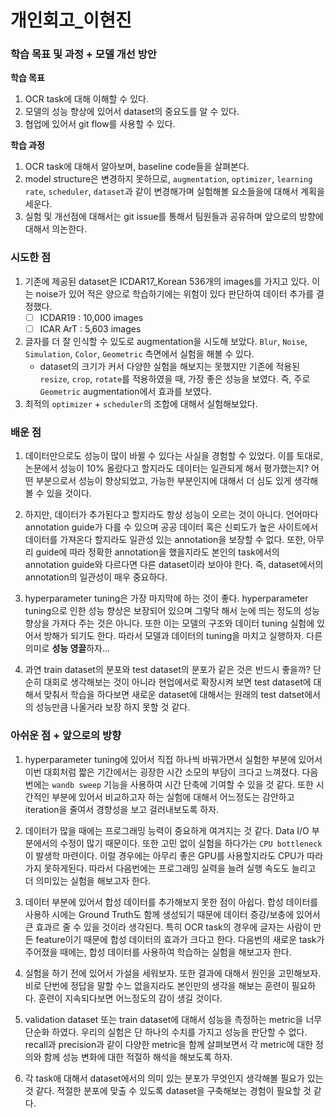 # 개인회고_이현진

### **학습 목표 및 과정 + 모델 개선 방안**

**학습 목표**

1. OCR task에 대해 이해할 수 있다.
2. 모델의 성능 향상에 있어서 dataset의 중요도를 알 수 있다.
3. 협업에 있어서 git flow를 사용할 수 있다.

**학습 과정**

1. OCR task에 대해서 알아보며, baseline code들을 살펴본다.
2. model structure은 변경하지 못하므로, `augmentation`, `optimizer`, `learning rate`, `scheduler`, `dataset`과 같이 변경해가며 실험해볼 요소들을에 대해서 계획을 세운다.
3. 실험 및 개선점에 대해서는 git issue를 통해서 팀원들과 공유하며 앞으로의 방향에 대해서 의논한다.

### **시도한 점**

1. 기존에 제공된 dataset은 ICDAR17_Korean 536개의 images를 가지고 있다. 이는 noise가 있어 적은 양으로 학습하기에는 위험이 있다 판단하여 데이터 추가를 결정했다.
    - [ ] ICDAR19 : 10,000 images
    - [ ] ICAR ArT : 5,603 images
2. 글자를 더 잘 인식할 수 있도로 augmentation을 시도해 보았다.  `Blur`, `Noise`, `Simulation`, `Color`, `Geometric` 측면에서 실험을 해볼 수 있다.
    - dataset의 크기가 커서 다양한 실험을 해보지는 못했지만 기존에 적용된 `resize`, `crop`, `rotate`를 적용하였을 때, 가장 좋은 성능을 보였다. 즉, 주로 `Geometric` augmentation에서 효과를 보였다.
3. 최적의 `optimizer` + `scheduler`의 조합에 대해서 실험해보았다.
    

### **배운 점**

1. 데이터만으로도 성능이 많이 바뀔 수 있다는 사실을 경험할 수 있었다. 이를 토대로, 논문에서 성능이 10% 올랐다고 할지라도 데이터는 일관되게 해서 평가했는지? 어떤 부분으로서 성능이 향상되었고, 가능한 부분인지에 대해서 더 심도 있게 생각해볼 수 있을 것이다.

2. 하지만, 데이터가 추가된다고 할지라도 항상 성능이 오르는 것이 아니다. 언어마다 annotation guide가 다를 수 있으며 공공 데이터 혹은 신뢰도가 높은 사이트에서 데이터를 가져온다 할지라도 일관성 있는 annotation을 보장할 수 없다. 또한, 아무리 guide에 따라 정확한 annotation을 했을지라도 본인의 task에서의 annotation guide와 다르다면 다른 dataset이라 보아야 한다. 즉, dataset에서의 annotation의 일관성이 매우 중요하다. 

3. hyperparameter tuning은 가장 마지막에 하는 것이 좋다. hyperparameter tuning으로 인한 성능 향상은 보장되어 있으며 그렇닥 해서 눈에 띄는 정도의 성능 향상을 가져다 주는 것은 아니다. 또한 이는 모델의 구조와 데이터 tuning 실험에 있어서 방해가 되기도 한다. 따라서 모델과 데이터의 tuning을 마치고 실행하자. 다른 의미로 **성능 영끌**하자...

4. 과연 train dataset의 분포와 test dataset의 분포가 같은 것은 반드시 좋을까? 단순히 대회로 생각해보는 것이 아니라 현업에서로 확장시켜 보면 test dataset에 대해서 맞춰서 학습을 하다보면 새로운 dataset에 대해서는 원래의 test datset에서의 성능만큼 나올거라 보장 하지 못할 것 같다. 


### **아쉬운 점 + 앞으로의 방향**

1. hyperparameter tuning에 있어서 직접 하나씩 바꿔가면서 실험한 부분에 있어서 이번 대회처럼 짧은 기간에서는 굉장한 시간 소모의 부담이 크다고 느껴졌다. 다음번에는 `wandb sweep` 기능을 사용하여 시간 단축에 기여할 수 있을 것 같다. 또한 시간적인 부분에 있어서 비교하고자 하는 실험에 대해서 어느정도는 감안하고 iteration을 줄여서 경향성을 보고 걸러내보도록 하자.

2. 데이터가 많을 때에는 프로그래밍 능력이 중요하게 여겨지는 것 같다. Data I/O 부분에서의 수정이 많기 때문이다. 또한 고민 없이 실험을 하다가는 `CPU bottleneck`이 발생학 마련이다. 이럴 경우에는 아무리 좋은 GPU를 사용할지라도 CPU가 따라가지 못하게된다. 따라서 다음번에는 프로그래밍 실력을 늘려 실행 속도도 늘리고 더 의미있는 실험을 해보고자 한다.

3. 데이터 부분에 있어서 합성 데이터를 추가해보지 못한 점이 아쉽다. 합성 데이터를 사용하 시에는 Ground Truth도 함께 생성되기 때문에 데이터 증강/보충에 있어서 큰 효과르 줄 수 있을 것이라 생각된다. 특히 OCR task의 경우에 글자는 사람이 만든 feature이기 때문에 합성 데이터의 효과가 크다고 한다. 다음번의 새로운 task가 주어졌을 때에는, 합성 데이터를 사용하여 학습하는 실험을 해보고자 한다.

4. 실험을 하기 전에 있어서 가설을 세워보자. 또한 결과에 대해서 원인을 고민해보자. 비로 단번에 정답을 말할 수느 없을지라도 본인만의 생각을 해보는 훈련이 필요하다. 훈련이 지속되다보면 어느정도의 감이 생길 것이다.

5. validation dataset 또는 train dataset에 대해서 성능을 측정하는 metric을 너무 단순화 하였다. 우리의 실험은 단 하나의 수치를 가지고 성능을 판단할 수 없다. recall과 precision과 같이 다양한 metric을 함께 살펴보면서 각 metric에 대한 정의와 함께 성능 변화에 대한 적절하 해석을 해보도록 하자.

6. 각 task애 대해서 dataset에서의 의미 있는 분포가 무엇인지 생각해볼 필요가 있는 것 같다. 적절한 분포에 맞출 수 있도록 dataset을 구축해보는 경험이 필요할 것 같다.
